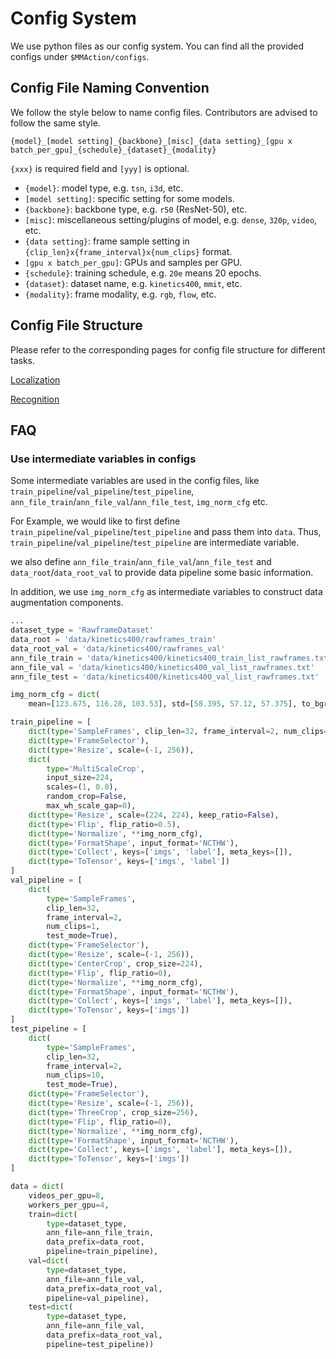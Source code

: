 # Config System
We use python files as our config system. You can find all the provided configs under `$MMAction/configs`.

## Config File Naming Convention

We follow the style below to name config files. Contributors are advised to follow the same style.

```
{model}_[model setting]_{backbone}_[misc]_{data setting}_[gpu x batch_per_gpu]_{schedule}_{dataset}_{modality}
```

`{xxx}` is required field and `[yyy]` is optional.

- `{model}`: model type, e.g. `tsn`, `i3d`, etc.
- `[model setting]`: specific setting for some models.
- `{backbone}`: backbone type, e.g. `r50` (ResNet-50), etc.
- `[misc]`: miscellaneous setting/plugins of model, e.g. `dense`, `320p`, `video`, etc.
- `{data setting}`: frame sample setting in `{clip_len}x{frame_interval}x{num_clips}` format.
- `[gpu x batch_per_gpu]`: GPUs and samples per GPU.
- `{schedule}`: training schedule, e.g. `20e` means 20 epochs.
- `{dataset}`: dataset name, e.g. `kinetics400`, `mmit`, etc.
- `{modality}`: frame modality, e.g. `rgb`, `flow`, etc.

## Config File Structure

Please refer to the corresponding pages for config file structure for different tasks.

[Localization](config_localization.md)

[Recognition](config_recognition.md)

## FAQ

### Use intermediate variables in configs

Some intermediate variables are used in the config files, like `train_pipeline`/`val_pipeline`/`test_pipeline`,
`ann_file_train`/`ann_file_val`/`ann_file_test`, `img_norm_cfg` etc.

For Example, we would like to first define `train_pipeline`/`val_pipeline`/`test_pipeline` and pass them into `data`.
Thus, `train_pipeline`/`val_pipeline`/`test_pipeline` are intermediate variable.

we also define `ann_file_train`/`ann_file_val`/`ann_file_test` and `data_root`/`data_root_val` to provide data pipeline some
basic information.

In addition, we use `img_norm_cfg` as intermediate variables to construct data augmentation components.

```python
...
dataset_type = 'RawframeDataset'
data_root = 'data/kinetics400/rawframes_train'
data_root_val = 'data/kinetics400/rawframes_val'
ann_file_train = 'data/kinetics400/kinetics400_train_list_rawframes.txt'
ann_file_val = 'data/kinetics400/kinetics400_val_list_rawframes.txt'
ann_file_test = 'data/kinetics400/kinetics400_val_list_rawframes.txt'

img_norm_cfg = dict(
    mean=[123.675, 116.28, 103.53], std=[58.395, 57.12, 57.375], to_bgr=False)

train_pipeline = [
    dict(type='SampleFrames', clip_len=32, frame_interval=2, num_clips=1),
    dict(type='FrameSelector'),
    dict(type='Resize', scale=(-1, 256)),
    dict(
        type='MultiScaleCrop',
        input_size=224,
        scales=(1, 0.8),
        random_crop=False,
        max_wh_scale_gap=0),
    dict(type='Resize', scale=(224, 224), keep_ratio=False),
    dict(type='Flip', flip_ratio=0.5),
    dict(type='Normalize', **img_norm_cfg),
    dict(type='FormatShape', input_format='NCTHW'),
    dict(type='Collect', keys=['imgs', 'label'], meta_keys=[]),
    dict(type='ToTensor', keys=['imgs', 'label'])
]
val_pipeline = [
    dict(
        type='SampleFrames',
        clip_len=32,
        frame_interval=2,
        num_clips=1,
        test_mode=True),
    dict(type='FrameSelector'),
    dict(type='Resize', scale=(-1, 256)),
    dict(type='CenterCrop', crop_size=224),
    dict(type='Flip', flip_ratio=0),
    dict(type='Normalize', **img_norm_cfg),
    dict(type='FormatShape', input_format='NCTHW'),
    dict(type='Collect', keys=['imgs', 'label'], meta_keys=[]),
    dict(type='ToTensor', keys=['imgs'])
]
test_pipeline = [
    dict(
        type='SampleFrames',
        clip_len=32,
        frame_interval=2,
        num_clips=10,
        test_mode=True),
    dict(type='FrameSelector'),
    dict(type='Resize', scale=(-1, 256)),
    dict(type='ThreeCrop', crop_size=256),
    dict(type='Flip', flip_ratio=0),
    dict(type='Normalize', **img_norm_cfg),
    dict(type='FormatShape', input_format='NCTHW'),
    dict(type='Collect', keys=['imgs', 'label'], meta_keys=[]),
    dict(type='ToTensor', keys=['imgs'])
]

data = dict(
    videos_per_gpu=8,
    workers_per_gpu=4,
    train=dict(
        type=dataset_type,
        ann_file=ann_file_train,
        data_prefix=data_root,
        pipeline=train_pipeline),
    val=dict(
        type=dataset_type,
        ann_file=ann_file_val,
        data_prefix=data_root_val,
        pipeline=val_pipeline),
    test=dict(
        type=dataset_type,
        ann_file=ann_file_val,
        data_prefix=data_root_val,
        pipeline=test_pipeline))
```
